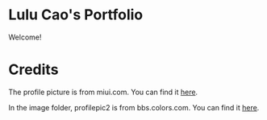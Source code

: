 # Lulu Cao's Portfolio
Welcome!

# Credits
The profile picture is from miui.com. You can find it [here](https://image.baidu.com/search/detail?ct=503316480&z=9&ipn=d&word=%E6%98%9F%E7%A9%BA.jpg&step_word=&hs=0&pn=65&spn=0&di=98670&pi=0&rn=1&tn=baiduimagedetail&is=0%2C0&istype=2&ie=utf-8&oe=utf-8&in=&cl=2&lm=-1&st=-1&cs=803589675%2C2761381304&os=4182164245%2C1731445921&simid=3151025532%2C3620143132&adpicid=0&lpn=0&ln=1107&fr=&fmq=1633739526247_R&fm=result&ic=&s=undefined&hd=1&latest=0&copyright=0&se=&sme=&tab=0&width=0&height=0&face=undefined&ist=&jit=&cg=&bdtype=0&oriquery=&objurl=https%3A%2F%2Fgimg2.baidu.com%2Fimage_search%2Fsrc%3Dhttp%3A%2F%2Fattach.bbs.miui.com%2Fforum%2F201401%2F11%2F145809t5wous995o9s5w9u.jpg%26refer%3Dhttp%3A%2F%2Fattach.bbs.miui.com%26app%3D2002%26size%3Df9999%2C10000%26q%3Da80%26n%3D0%26g%3D0n%26fmt%3Djpeg%3Fsec%3D1636334041%26t%3D5d228ad778c90fe4f9d45dd65663d180&fromurl=ippr_z2C%24qAzdH3FAzdH3Fooo_z%26e3B4t7t_z%26e3Bv54AzdH3Fpi6jw1-8cb98bb-8-8_z%26e3Bip4s%3F_p_p_p%3Da_z%26e3Bcmbl88nm0almaaml&gsm=42&rpstart=0&rpnum=0&islist=&querylist=&nojc=undefined).

In the image folder, profilepic2 is from bbs.colors.com. You can find it [here](https://image.baidu.com/search/detail?ct=503316480&z=3&ipn=d&word=%E6%98%9F%E7%A9%BA.png&step_word=&hs=0&pn=0&spn=0&di=123750&pi=0&rn=1&tn=baiduimagedetail&is=0%2C0&istype=2&ie=utf-8&oe=utf-8&in=&cl=2&lm=-1&st=-1&cs=2636902416%2C1904682494&os=1037846329%2C1736820123&simid=3379858383%2C199003770&adpicid=0&lpn=0&ln=1714&fr=&fmq=1633740817762_R&fm=result&ic=&s=undefined&hd=&latest=&copyright=&se=&sme=&tab=0&width=0&height=0&face=undefined&ist=&jit=&cg=&bdtype=0&oriquery=&objurl=https%3A%2F%2Fgimg2.baidu.com%2Fimage_search%2Fsrc%3Dhttp%3A%2F%2Fstatic01.coloros.com%2Fbbs%2Fdata%2Fattachment%2Fforum%2F201511%2F19%2F161523q2o9heppp9bwczc8.png%26refer%3Dhttp%3A%2F%2Fstatic01.coloros.com%26app%3D2002%26size%3Df9999%2C10000%26q%3Da80%26n%3D0%26g%3D0n%26fmt%3Djpeg%3Fsec%3D1636334260%26t%3D32cd59c3f053bb705b340d7a87668421&fromurl=ippr_z2C%24qAzdH3FAzdH3Fkkf_z%26e3Bv5s565f_z%26e3Bv54AzdH3Futg10-8m99l9-8-n_z%26e3Bip4s&gsm=1&rpstart=0&rpnum=0&islist=&querylist=&nojc=undefined).